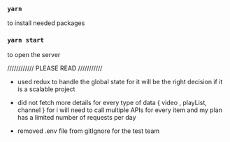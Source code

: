### `yarn`
 to install needed packages 

 ### `yarn start`
 to open the server

//////////// PLEASE READ ///////////

- used redux to handle the global state for it will be the right decision if it is a scalable project

- did not fetch more details for every type of data { video , playList, channel } for i will need to call multiple APIs for every item and my plan has a limited number of requests per day

- removed .env file from gitIgnore for the test team 


